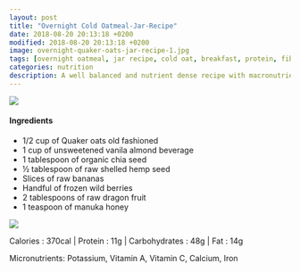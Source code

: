 ```yaml
---
layout: post
title: "Overnight Cold Oatmeal-Jar-Recipe"
date: 2018-08-20 20:13:18 +0200
modified: 2018-08-20 20:13:18 +0200
image: overnight-quaker-oats-jar-recipe-1.jpg
tags: [overnight oatmeal, jar recipe, cold oat, breakfast, protein, fiber, almond milk, mason jar recipe, hemp seeds, simple recipe]
categories: nutrition
description: A well balanced and nutrient dense recipe with macronutrients - protein, healthy fat, fiber, and green! Depending on your nutrition goals, you can use this recipe and tailor to your needs. The goal is to make sure your smoothie has these macronutrients.
---
```




![]({{site.baseurl}}/images/overnight-quaker-oats-jar-recipe-2.jpg)

#### Ingredients

* 1/2 cup of Quaker oats old fashioned
* 1 cup of unsweetened vanila almond beverage
* 1 tablespoon of organic chia seed
* ½ tablespoon of raw shelled hemp seed
* Slices of raw bananas
* Handful of frozen wild berries
* 2 tablespoons of raw dragon fruit
* 1 teaspoon of manuka honey

![]({{site.baseurl}}/images/overnight-quaker-oats-jar-recipe-macro.jpg)

Calories : 370cal | Protein : 11g | Carbohydrates : 48g | Fat : 14g

Micronutrients: Potassium, Vitamin A, Vitamin C, Calcium, Iron